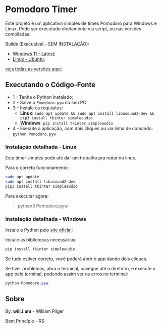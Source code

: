 # Pomodoro Timer

Este projeto é um aplicativo simples de times Pomodoro para Windows e Linux.
Pode ser executado diretamente via script, ou nas versões compiladas.

Builds (Executável - SEM INSTALAÇÃO):
 - [Windows 11 - Latest](dist/Pomodoro_Windows11.exe);
 - [Linux - Ubuntu](dist/Pomodoro_Ubuntu);

[veja todas as versões aqui](./build);

## Executando o Código-Fonte

 - 1 - Tenha o Python instalado;
 - 2 - Salve o `Pomodoro.pyw` no seu PC
 - 3 - Instale os requisitos:
   - **Linux**:  `sudo apt update && sudo apt install libasound2-dev && pip3 install tkinter simpleaudio`
   - **Windows**: `pip install tkinter simpleaudio`
 - 4 - Execute a aplicação, com dois cliques ou via linha de comando: `python Pomodoro.pyw`


### Instalação detalhada - Linux

Este timer simples pode até dar um trabalho pra rodar no linux.

Para o correto funcionamento:

```sh
sudo apt update
sudo apt install libasound2-dev
pip3 install tkinter simpleaudio
```

Para executar agora:

> python3 Pomodoro.pyw



### Instalação detalhada - Windows

Instale o Python pelo [site oficial](https://python.org);

Instale as bibliotecas necessárias:

```ps1
pip install tkinter simpleaudio
```

Se tudo estiver correto, você poderá abrir o app dando dois cliques.

Se tiver problemas, abra o terminal, navegue até o diretório, e execute o app pelo terminal, podendo assim ver os erros no terminal:

```ps1
python Pomodoro.pyw
```

## Sobre

By: **will.i.am** - William Pilger

Bom Princípio - RS
